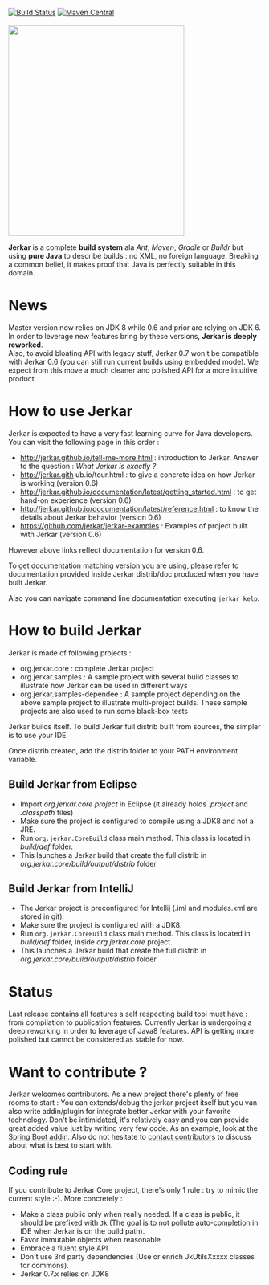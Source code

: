 [![Build Status](https://travis-ci.org/jerkar/jerkar.svg?branch=master)](https://travis-ci.org/jerkar/jerkar)
[![Maven Central](https://maven-badges.herokuapp.com/maven-central/org.jerkar/core/badge.svg)](https://maven-badges.herokuapp.com/maven-central/org.jerkar/core) <br/>
&nbsp;&nbsp;&nbsp;&nbsp;&nbsp;&nbsp;&nbsp;&nbsp;&nbsp;&nbsp;&nbsp;&nbsp;&nbsp;&nbsp;&nbsp;&nbsp;&nbsp;&nbsp;&nbsp;&nbsp;&nbsp;&nbsp;&nbsp;&nbsp;&nbsp;&nbsp;&nbsp;&nbsp;&nbsp;&nbsp;&nbsp;&nbsp;&nbsp;&nbsp;&nbsp;&nbsp;&nbsp;&nbsp;&nbsp;&nbsp;&nbsp;&nbsp;&nbsp;&nbsp;&nbsp;
<img src="http://jerkar.github.io/img/logo/PNG-01.png" width='350' height='420' align='middle'/>

<strong>Jerkar</strong> is a complete **build system** ala _Ant_, _Maven_, _Gradle_ or _Buildr_ but using **pure Java** to describe builds : no XML, no foreign language.
Breaking a common belief, it makes proof that Java is perfectly suitable in this domain.

# News
 
Master version now relies on JDK 8 while 0.6 and prior are relying on JDK 6.
In order to leverage new features bring by these versions, **Jerkar is deeply reworked**. <br/>
Also, to avoid bloating API with legacy stuff, Jerkar 0.7 won't be compatible with Jerkar 0.6 (you can still run current builds using embedded mode). 
We expect from this move a much cleaner and polished API for a more intuitive product.

# How to use Jerkar

Jerkar is expected to have a very fast learning curve for Java developers. You can visit the following page in this order :

* http://jerkar.github.io/tell-me-more.html : introduction to Jerkar. Answer to the question : *What Jerkar is exactly ?*
* http://jerkar.gith ub.io/tour.html : to give a concrete idea on how Jerkar is working (version 0.6)
* http://jerkar.github.io/documentation/latest/getting_started.html : to get hand-on experience (version 0.6)
* http://jerkar.github.io/documentation/latest/reference.html : to know the details about Jerkar behavior (version 0.6)
* https://github.com/jerkar/jerkar-examples : Examples of project built with Jerkar (version 0.6)

However above links reflect documentation for version 0.6. 

To get documentation matching version you are using, please refer to documentation provided inside Jerkar distrib/doc
produced when you have built Jerkar.

Also you can navigate command line documentation executing `jerkar kelp`.

# How to build Jerkar

Jerkar is made of following projects :
* org.jerkar.core : complete Jerkar project
* org.jerkar.samples : A sample project with several build classes to illustrate how Jerkar can be used in different ways
* org.jerkar.samples-dependee : A sample project depending on the above sample project to illustrate multi-project builds. 
These sample projects are also used to run some black-box tests

Jerkar builds itself. To build Jerkar full distrib built from sources, the simpler is to use your IDE.

Once distrib created, add the distrib folder to your PATH environment variable.

## Build Jerkar from Eclipse

* Import *org.jerkar.core project* in Eclipse (it already holds *.project* and *.classpath* files) 
* Make sure the project is configured to compile using a JDK8 and not a JRE.
* Run `org.jerkar.CoreBuild` class main method. This class is located in *build/def* folder. 
* This launches a Jerkar build that create the full distrib in *org.jerkar.core/build/output/distrib* folder

## Build Jerkar from IntelliJ

* The Jerkar project is preconfigured for Intellij (.iml and modules.xml are stored in git).
* Make sure the project is configured with a JDK8.
* Run `org.jerkar.CoreBuild` class main method. This class is located in *build/def* folder, inside *org.jerkar.core* project.
* This launches a Jerkar build that create the full distrib in *org.jerkar.core/build/output/distrib* folder

# Status

Last release contains all features a self respecting build tool must have : from compilation to publication features.
Currently Jerkar is undergoing a deep reworking in order to leverage of Java8 features. API is getting more polished 
but cannot be considered as stable for now.


# Want to contribute ?

Jerkar welcomes contributors. As a new project there's plenty of free rooms to start : You can extends/debug the jerkar project itself but you van also write addin/plugin for integrate better Jerkar with your favorite technology. Don't be intimidated, it's relatively easy and you can provide great added value just by writing very few code. As an example, look at the [Spring Boot addin](https://github.com/jerkar/spring-boot-addin). 
Also do not hesitate to [contact contributors](https://github.com/djeang) to discuss about what is best to start with.

## Coding rule
If you contribute to Jerkar Core project, there's only 1 rule : try to mimic the current style :-).
More concretely :

* Make a class public only when really needed. If a class is public, it should be prefixed with `Jk` (The goal is to not pollute auto-completion in IDE when Jerkar is on the build path).
* Favor immutable objects when reasonable
* Embrace a fluent style API
* Don't use 3rd party dependencies (Use or enrich JkUtilsXxxxx classes for commons). 
* Jerkar 0.7.x relies on JDK8
